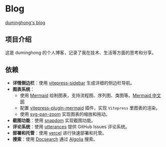 # Blog

[duminghong's blog](https://blog.duminghong.com/)

## 项目介绍

这是 duminghong 的个人博客，记录了我在技术、生活等方面的思考和分享。

## 依赖

- **详情侧边栏**：使用 [vitepress-sidebar](https://vitepress-sidebar.cdget.com/zhHans/) 生成详细的侧边栏导航。
- **图表系统**： 
  - 使用 [Mermaid](https://mermaid.js.org/) 绘制图表，支持流程图、序列图、类图等。[Mermaid 中文网](https://mermaid.nodejs.cn/)
  - 配置 [vitepress-plugin-mermaid](https://github.com/emersonbottero/vitepress-plugin-mermaid) 插件，实现 `Vitepress` 里图表的渲染。
  - 使用 [svg-pan-zoom](https://github.com/bumbu/svg-pan-zoom) 实现图表的缩放和拖动。
- **截图功能**：使用 [snapdom](https://github.com/zumerlab/snapdom) 实现截图功能。
- **评论系统**：使用 [utterances](https://utteranc.es/) 提供 GitHub Issues 评论系统。
- **部署和托管**：使用 [vercel](https://vercel.com/) 进行快速部署和托管。
- **搜索**：使用 [Docsearch](https://docsearch.algolia.com/) 通过 [Algolia](https://algolia.com/) 搜索。